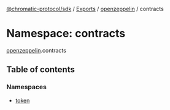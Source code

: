 [@chromatic-protocol/sdk](../README.md) / [Exports](../modules.md) / [openzeppelin](openzeppelin.md) / contracts

# Namespace: contracts

[openzeppelin](openzeppelin.md).contracts

## Table of contents

### Namespaces

- [token](openzeppelin.contracts.token.md)
